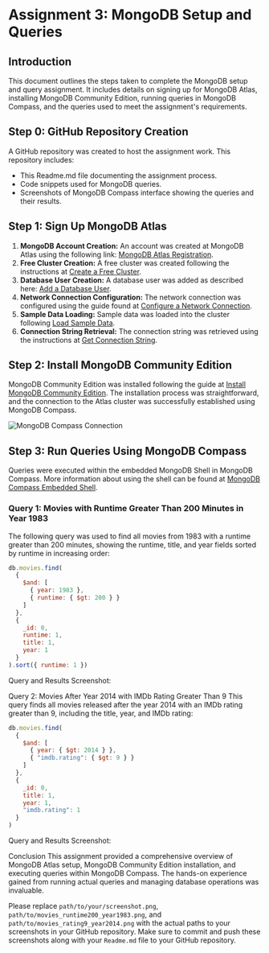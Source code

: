 # Assignment 3: MongoDB Setup and Queries

## Introduction
This document outlines the steps taken to complete the MongoDB setup and query assignment. It includes details on signing up for MongoDB Atlas, installing MongoDB Community Edition, running queries in MongoDB Compass, and the queries used to meet the assignment's requirements.

## Step 0: GitHub Repository Creation
A GitHub repository was created to host the assignment work. This repository includes:
- This Readme.md file documenting the assignment process.
- Code snippets used for MongoDB queries.
- Screenshots of MongoDB Compass interface showing the queries and their results.

## Step 1: Sign Up MongoDB Atlas
1. **MongoDB Account Creation:** An account was created at MongoDB Atlas using the following link: [MongoDB Atlas Registration](https://www.mongodb.com/cloud/atlas/register).
2. **Free Cluster Creation:** A free cluster was created following the instructions at [Create a Free Cluster](https://www.mongodb.com/docs/guides/atlas/cluster/).
3. **Database User Creation:** A database user was added as described here: [Add a Database User](https://www.mongodb.com/docs/guides/atlas/db-user/).
4. **Network Connection Configuration:** The network connection was configured using the guide found at [Configure a Network Connection](https://www.mongodb.com/docs/guides/atlas/network-connections/).
5. **Sample Data Loading:** Sample data was loaded into the cluster following [Load Sample Data](https://www.mongodb.com/docs/guides/atlas/sample-data/).
6. **Connection String Retrieval:** The connection string was retrieved using the instructions at [Get Connection String](https://www.mongodb.com/docs/guides/atlas/connection-string/).

## Step 2: Install MongoDB Community Edition
MongoDB Community Edition was installed following the guide at [Install MongoDB Community Edition](https://www.mongodb.com/docs/manual/administration/install-community/). The installation process was straightforward, and the connection to the Atlas cluster was successfully established using MongoDB Compass.

![MongoDB Compass Connection](path/to/your/screenshot.png)

## Step 3: Run Queries Using MongoDB Compass
Queries were executed within the embedded MongoDB Shell in MongoDB Compass. More information about using the shell can be found at [MongoDB Compass Embedded Shell](https://www.mongodb.com/docs/compass/current/embedded-shell/).

### Query 1: Movies with Runtime Greater Than 200 Minutes in Year 1983
The following query was used to find all movies from 1983 with a runtime greater than 200 minutes, showing the runtime, title, and year fields sorted by runtime in increasing order:
```javascript
db.movies.find(
  {
    $and: [
      { year: 1983 },
      { runtime: { $gt: 200 } }
    ]
  },
  {
    _id: 0,
    runtime: 1,
    title: 1,
    year: 1
  }
).sort({ runtime: 1 })
```
Query and Results Screenshot:

Query 2: Movies After Year 2014 with IMDb Rating Greater Than 9
This query finds all movies released after the year 2014 with an IMDb rating greater than 9, including the title, year, and IMDb rating:
```javascript
db.movies.find(
  {
    $and: [
      { year: { $gt: 2014 } },
      { "imdb.rating": { $gt: 9 } }
    ]
  },
  {
    _id: 0,
    title: 1,
    year: 1,
    "imdb.rating": 1
  }
)
```
Query and Results Screenshot:

Conclusion
This assignment provided a comprehensive overview of MongoDB Atlas setup, MongoDB Community Edition installation, and executing queries within MongoDB Compass. The hands-on experience gained from running actual queries and managing database operations was invaluable.

Please replace `path/to/your/screenshot.png`, `path/to/movies_runtime200_year1983.png`, and `path/to/movies_rating9_year2014.png` with the actual paths to your screenshots in your GitHub repository. Make sure to commit and push these screenshots along with your `Readme.md` file to your GitHub repository.
